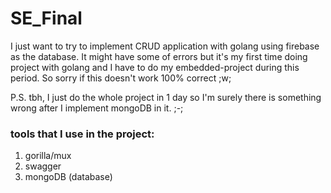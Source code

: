 # SE_Final
I just want to try to implement CRUD application with golang using firebase as the database.
It might have some of errors but it's my first time doing project with golang and I have to do my embedded-project during this period. So sorry if this doesn't work 100% correct ;w;

P.S. tbh, I just do the whole project in 1 day so I'm surely there is something wrong after I implement mongoDB in it. ;-; 

### tools that I use in the project:
1. gorilla/mux
2. swagger
3. mongoDB (database)